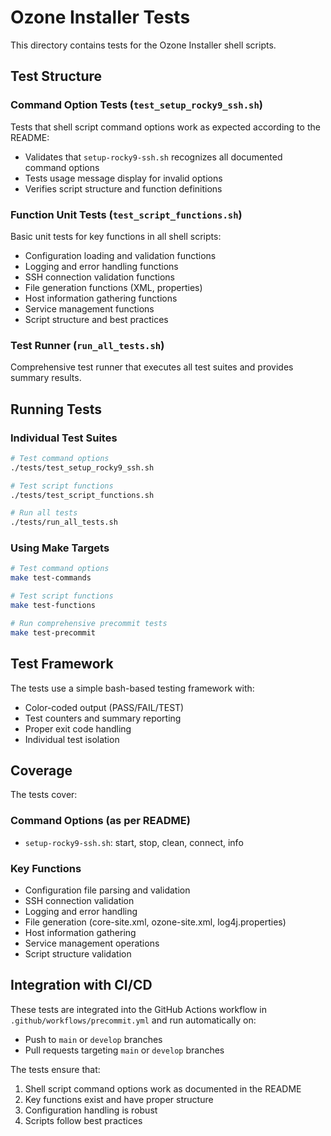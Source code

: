# Ozone Installer Tests

This directory contains tests for the Ozone Installer shell scripts.

## Test Structure

### Command Option Tests (`test_setup_rocky9_ssh.sh`)
Tests that shell script command options work as expected according to the README:
- Validates that `setup-rocky9-ssh.sh` recognizes all documented command options
- Tests usage message display for invalid options
- Verifies script structure and function definitions

### Function Unit Tests (`test_script_functions.sh`)
Basic unit tests for key functions in all shell scripts:
- Configuration loading and validation functions
- Logging and error handling functions
- SSH connection validation functions
- File generation functions (XML, properties)
- Host information gathering functions
- Service management functions
- Script structure and best practices

### Test Runner (`run_all_tests.sh`)
Comprehensive test runner that executes all test suites and provides summary results.

## Running Tests

### Individual Test Suites
```bash
# Test command options
./tests/test_setup_rocky9_ssh.sh

# Test script functions
./tests/test_script_functions.sh

# Run all tests
./tests/run_all_tests.sh
```

### Using Make Targets
```bash
# Test command options
make test-commands

# Test script functions  
make test-functions

# Run comprehensive precommit tests
make test-precommit
```

## Test Framework

The tests use a simple bash-based testing framework with:
- Color-coded output (PASS/FAIL/TEST)
- Test counters and summary reporting
- Proper exit code handling
- Individual test isolation

## Coverage

The tests cover:

### Command Options (as per README)
- `setup-rocky9-ssh.sh`: start, stop, clean, connect, info

### Key Functions
- Configuration file parsing and validation
- SSH connection validation
- Logging and error handling
- File generation (core-site.xml, ozone-site.xml, log4j.properties)
- Host information gathering
- Service management operations
- Script structure validation

## Integration with CI/CD

These tests are integrated into the GitHub Actions workflow in `.github/workflows/precommit.yml` and run automatically on:
- Push to `main` or `develop` branches
- Pull requests targeting `main` or `develop` branches

The tests ensure that:
1. Shell script command options work as documented in the README
2. Key functions exist and have proper structure
3. Configuration handling is robust
4. Scripts follow best practices